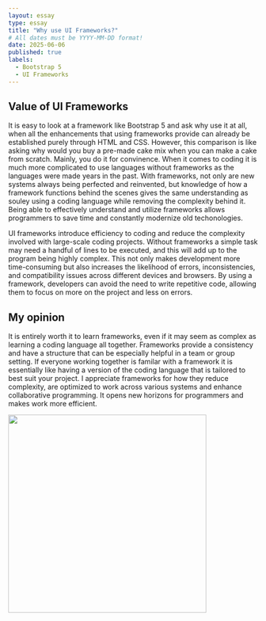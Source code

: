 ```yaml
---
layout: essay
type: essay
title: "Why use UI Frameworks?"
# All dates must be YYYY-MM-DD format!
date: 2025-06-06
published: true
labels:
  - Bootstrap 5
  - UI Frameworks
---
```

## Value of UI Frameworks 
It is easy to look at a framework like Bootstrap 5 and ask why use it at all, when all the enhancements that using frameworks provide can already be established purely through HTML and CSS. However, this comparison is like asking why would you buy a pre-made cake mix when you can make a cake from scratch. Mainly, you do it for convinence. When it comes to coding it is much more complicated to use languages without frameworks as the languages were made years in the past. With frameworks, not only are new systems always being perfected and reinvented, but knowledge of how a framework functions behind the scenes gives the same understanding as souley using a coding language while removing the complexity behind it. Being able to effectively understand and utilize frameworks allows programmers to save time and constantly modernize old techonologies.

UI frameworks introduce efficiency to coding and reduce the complexity involved with large-scale coding projects. Without frameworks a simple task may need a handful of lines to be executed, and this will add up to the program being highly complex. This not only makes development more time-consuming but also increases the likelihood of errors, inconsistencies, and compatibility issues across different devices and browsers. By using a framework, developers can avoid the need to write repetitive code, allowing them to focus on more on the project and less on errors.

## My opinion
It is entirely worth it to learn frameworks, even if it may seem as complex as learning a coding language all together. Frameworks provide a consistency and have a structure that can be especially helpful in a team or group setting. If everyone working together is familar with a framework it is essentially like having a version of the coding language that is tailored to best suit your project. I appreciate frameworks for how they reduce complexity, are optimized to work across various systems and enhance collaborative programming. It opens new horizons for programmers and makes work more efficient. 

<img width="400px" src="https://images.unsplash.com/photo-1501362343565-93d7318347cf?fm=jpg&q=60&w=3000&ixlib=rb-4.0.3&ixid=M3wxMjA3fDB8MHxzZWFyY2h8MTB8fGhvcml6b258ZW58MHx8MHx8fDA%3D">
